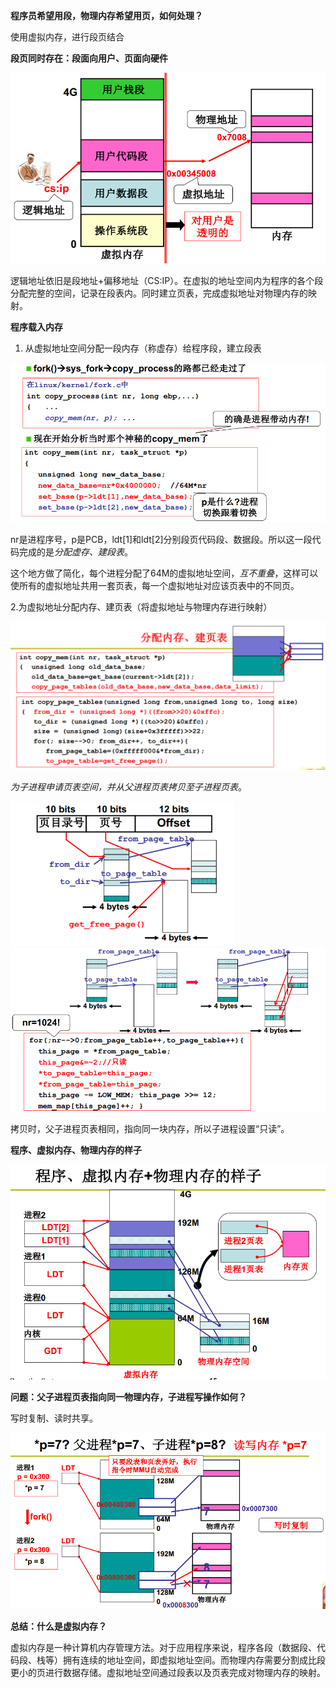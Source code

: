 **程序员希望用段，物理内存希望用页，如何处理？**

使用虚拟内存，进行段页结合



**段页同时存在：段面向用户、页面向硬件**

<img src="./images/虚拟内存.png" style="zoom:67%;" />

逻辑地址依旧是段地址+偏移地址（CS:IP）。在虚拟的地址空间内为程序的各个段分配完整的空间，记录在段表内。同时建立页表，完成虚拟地址对物理内存的映射。



**程序载入内存**

1. 从虚拟地址空间分配一段内存（称虚存）给程序段，建立段表

<img src="./images/程序载入内存.png" style="zoom:67%;" />

nr是进程序号，p是PCB，ldt[1]和ldt[2]分别段页代码段、数据段。所以这一段代码完成的是*分配虚存、建段表*。

这个地方做了简化，每个进程分配了64M的虚拟地址空间，*互不重叠*，这样可以使所有的虚拟地址共用一套页表，每一个虚拟地址对应该页表中的不同页。

2.为虚拟地址分配内存、建页表（将虚拟地址与物理内存进行映射）

<img src="./images/页表拷贝.png" style="zoom:67%;" />

*为子进程申请页表空间，并从父进程页表拷贝至子进程页表*。

<img src="./images/页表拷贝2.png" style="zoom:67%;" />

<img src="./images/页表拷贝3.png" style="zoom:67%;" />

拷贝时，父子进程页表相同，指向同一块内存，所以子进程设置“只读”。



**程序、虚拟内存、物理内存的样子**

<img src="./images/程序与虚拟内存物理内存的样子.png" style="zoom:67%;" />



**问题：父子进程页表指向同一物理内存，子进程写操作如何？**

写时复制、读时共享。

<img src="./images/读时共享写时复制.png" style="zoom:80%;" />



**总结：什么是虚拟内存？**

虚拟内存是一种计算机内存管理方法。对于应用程序来说，程序各段（数据段、代码段、栈等）拥有连续的地址空间，即虚拟地址空间。而物理内存需要分割成比段更小的页进行数据存储。虚拟地址空间通过段表以及页表完成对物理内存的映射。